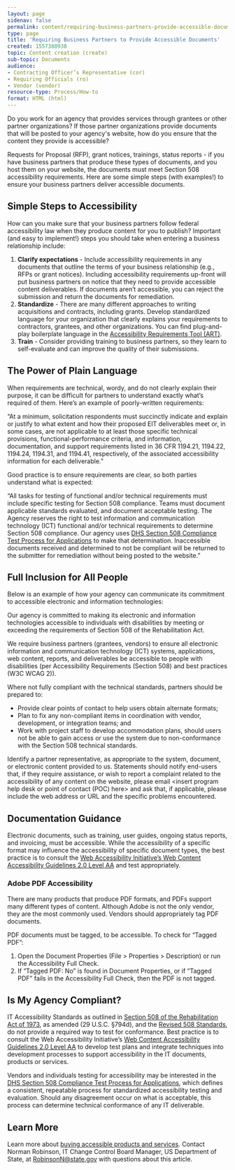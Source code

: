 ```yaml
---
layout: page
sidenav: false
permalink: content/requiring-business-partners-provide-accessible-documents/
type: page
title: 'Requiring Business Partners to Provide Accessible Documents'
created: 1557380938
topic: Content creation (create)
sub-topic: Documents
audience:
- Contracting Officer’s Representative (cor)
- Requiring Officials (ro)
- Vendor (vendor)
resource-type: Process/How-to
format: HTML (html)
---
```


Do you work for an agency that provides services through grantees or other partner organizations? If those partner organizations provide documents that will be posted to your agency's website, how do you ensure that the content they provide is accessible?

Requests for Proposal (RFP), grant notices, trainings, status reports - if you have business partners that produce these types of documents, and you host them on your website, the documents must meet Section 508 accessibility requirements. Here are some simple steps (with examples!) to ensure your business partners deliver accessible documents.

## **Simple Steps to Accessibility**

How can you make sure that your business partners follow federal accessibility law when they produce content for you to publish? Important (and easy to implement!) steps you should take when entering a business relationship include:

  1. **Clarify expectations** - Include accessibility requirements in any documents that outline the terms of your business relationship (e.g., RFPs or grant notices). Including accessibility requirements up-front will put business partners on notice that they need to provide accessible content deliverables. If documents aren’t accessible, you can reject the submission and return the documents for remediation.
  2. **Standardize** - There are many different approaches to writing acquisitions and contracts, including grants. Develop standardized language for your organization that clearly explains your requirements to contractors, grantees, and other organizations. You can find plug-and-play boilerplate language in the [Accessibility Requirements Tool (ART)][1].
  3. **Train** - Consider providing training to business partners, so they learn to self-evaluate and can improve the quality of their submissions.

## **The Power of Plain Language** 

When requirements are technical, wordy, and do not clearly explain their purpose, it can be difficult for partners to understand exactly what’s required of them. Here’s an example of poorly-written requirements:

“At a minimum, solicitation respondents must succinctly indicate and explain or justify to what extent and how their proposed EIT deliverables meet or, in some cases, are not applicable to at least those specific technical provisions, functional-performance criteria, and information, documentation, and support requirements listed in 36 CFR 1194.21, 1194.22, 1194.24, 1194.31, and 1194.41, respectively, of the associated accessibility information for each deliverable.”

Good practice is to ensure requirements are clear, so both parties understand what is expected:

“All tasks for testing of functional and/or technical requirements must include specific testing for Section 508 compliance. Teams must document applicable standards evaluated, and document acceptable testing. The Agency reserves the right to test information and communication technology (ICT) functional and/or technical requirements to determine Section 508 compliance. Our agency uses [DHS Section 508 Compliance Test Process for Applications][2] to make that determination. Inaccessible documents received and determined to not be compliant will be returned to the submitter for remediation without being posted to the website.”

## **Full Inclusion for All People**

Below is an example of how your agency can communicate its commitment to accessible electronic and information technologies:

Our agency is committed to making its electronic and information technologies accessible to individuals with disabilities by meeting or exceeding the requirements of Section 508 of the Rehabilitation Act.

We require business partners (grantees, vendors) to ensure all electronic information and communication technology (ICT) systems, applications, web content, reports, and deliverables be accessible to people with disabilities (per Accessibility Requirements (Section 508) and best practices (W3C WCAG 2)).

Where not fully compliant with the technical standards, partners should be prepared to:

  * Provide clear points of contact to help users obtain alternate formats;
  * Plan to fix any non-compliant items in coordination with vendor, development, or integration teams; and
  * Work with project staff to develop accommodation plans, should users not be able to gain access or use the system due to non-conformance with the Section 508 technical standards.

Identify a partner representative, as appropriate to the system, document, or electronic content provided to us. Statements should notify end-users that, if they require assistance, or wish to report a complaint related to the accessibility of any content on the website, please email <insert program help desk or point of contact (POC) here> and ask that, if applicable, please include the web address or URL and the specific problems encountered.

## **Documentation Guidance** 

Electronic documents, such as training, user guides, ongoing status reports, and invoicing, must be accessible. While the accessibility of a specific format may influence the accessibility of specific document types, the best practice is to consult the [Web Accessibility Initiative’s Web Content Accessibility Guidelines 2.0 Level AA][3] and test appropriately.

### **Adobe PDF Accessibility**

There are many products that produce PDF formats, and PDFs support many different types of content. Although Adobe is not the only vendor, they are the most commonly used. Vendors should appropriately tag PDF documents.

PDF documents must be tagged, to be accessible. To check for “Tagged PDF”:

  1. Open the Document Properties (File > Properties > Description) or run the Accessibility Full Check.
  2. If “Tagged PDF: No” is found in Document Properties, or if “Tagged PDF” fails in the Accessibility Full Check, then the PDF is not tagged.

## **Is My Agency Compliant?**

IT Accessibility Standards as outlined in [Section 508 of the Rehabilitation Act of 1973][4], as amended (29 U.S.C. §794d), and the [Revised 508 Standards][5], do not provide a required way to test for conformance. Best practice is to consult the Web Accessibility Initiative’s [Web Content Accessibility Guidelines 2.0 Level AA][3] to develop test plans and integrate techniques into development processes to support accessibility in the IT documents, products or services.

Vendors and individuals testing for accessibility may be interested in the [DHS Section 508 Compliance Test Process for Applications][2], which defines a consistent, repeatable process for standardized accessibility testing and evaluation. Should any disagreement occur on what is acceptable, this process can determine technical conformance of any IT deliverable.

## **Learn More**

Learn more about [buying accessible products and services][6]. Contact Norman Robinson, IT Change Control Board Manager, US Department of State, at <RobinsonN@state.gov> with questions about this article.

 [1]: {{site.baseurl}}/art/
 [2]: http://www.dhs.gov/compliance-test-processes
 [3]: http://www.w3.org/WAI/WCAG20/quickref/
 [4]: http://www.access-board.gov/the-board/laws/rehabilitation-act-of-1973
 [5]: https://www.access-board.gov/guidelines-and-standards/communications-and-it/about-the-ict-refresh/final-rule/text-of-the-standards-and-guidelines
 [6]: {{site.baseurl}}/buy